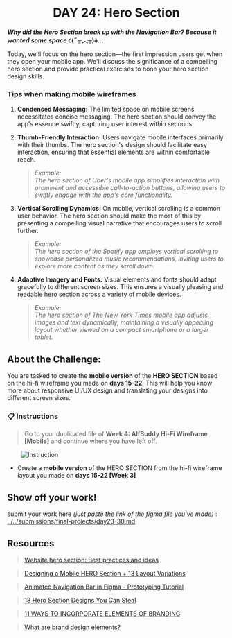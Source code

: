 **<h1 align="center"> DAY 24: Hero Section </h1>**
**_Why did the Hero Section break up with the Navigation Bar?</h1> Because it wanted some space_ ૮(˶╥︿╥)ა...**

Today, we'll focus on the hero section—the first impression users get when they open your mobile app. We'll discuss the significance of a compelling hero section and provide practical exercises to hone your hero section design skills.

### Tips when making mobile wireframes

1. **Condensed Messaging:**
   The limited space on mobile screens necessitates concise messaging. The hero section should convey the app's essence swiftly, capturing user interest within seconds.

2. **Thumb-Friendly Interaction:**
   Users navigate mobile interfaces primarily with their thumbs. The hero section's design should facilitate easy interaction, ensuring that essential elements are within comfortable reach.

    > _Example:  
    > The hero section of Uber's mobile app simplifies interaction with prominent and accessible call-to-action buttons, allowing users to swiftly engage with the app's core functionality._

3. **Vertical Scrolling Dynamics:**
   On mobile, vertical scrolling is a common user behavior. The hero section should make the most of this by presenting a compelling visual narrative that encourages users to scroll further.

    > _Example:  
    > The hero section of the Spotify app employs vertical scrolling to showcase personalized music recommendations, inviting users to explore more content as they scroll down._

4. **Adaptive Imagery and Fonts:**
   Visual elements and fonts should adapt gracefully to different screen sizes. This ensures a visually pleasing and readable hero section across a variety of mobile devices.
    > _Example:  
    > The hero section of The New York Times mobile app adjusts images and text dynamically, maintaining a visually appealing layout whether viewed on a compact smartphone or a larger tablet._

## **About the Challenge:**

You are tasked to create the **mobile version** of the **HERO SECTION** based on the hi-fi wireframe you made on **days 15-22**. This will help you know more about responsive UI/UX design and translating your designs into different screen sizes.

### 📋 Instructions

> Go to your duplicated file of **Week 4: AlfBuddy Hi-Fi Wireframe [Mobile]** and continue where you have left off.

&nbsp;&nbsp;&nbsp;&nbsp;&nbsp;&nbsp;&nbsp;&nbsp;<img src="https://github.com/xialuna/AWSCC-CodeQuest-UI-UX/assets/115876263/968afcf2-2802-4d9b-895a-61332c0fc0bf" alt="Instruction"/>
<br/>

-   Create a **mobile version** of the HERO SECTION from the hi-fi wireframe layout you made on **days 15-22 [Week 3]**

## Show off your work!

submit your work here _(just paste the link of the figma file you've made)_ : <a href ="../../submissions/final-projects/day23-30.md" target="_blank">../../submissions/final-projects/day23-30.md</a>

## Resources

> <a href="https://alphaefficiency.com/website-hero-ideas" target="_blank">Website hero section: Best practices and ideas</a>

> <a href="https://www.youtube.com/watch?v=JByOVEOpXas" target="_blank">Designing a Mobile HERO Section + 13 Layout Variations</a>

> <a href="https://www.youtube.com/watch?v=rI4A7whqvgo" target="_blank">Animated Navigation Bar in Figma - Prototyping Tutorial</a>

> <a href="https://www.youtube.com/watch?v=kJb6BZwqCGM" target="_blank">18 Hero Section Designs You Can Steal</a>

> <a href="https://lindsaykphoto.com/11-ways-to-incorporate-elements-of-branding/" target="_blank">11 WAYS TO INCORPORATE ELEMENTS OF BRANDING</a>

> <a href="https://www.bynder.com/en/glossary/brand-elements/" target="_blank">What are brand design elements?</a>
